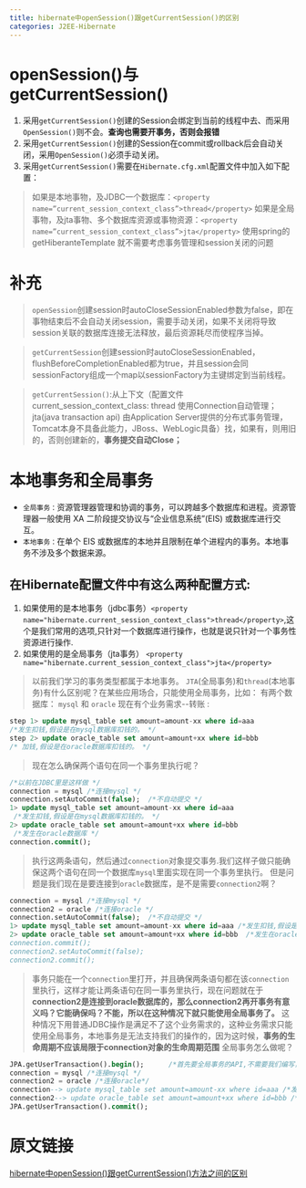 ```yaml
---
title: hibernate中openSession()跟getCurrentSession()的区别
categories: J2EE-Hibernate
---
```


# openSession()与getCurrentSession()
1. 采用`getCurrentSession()`创建的Session会绑定到当前的线程中去、而采用`OpenSession()`则不会。**查询也需要开事务，否则会报错**
2. 采用`getCurrentSession()`创建的Session在commit或rollback后会自动关闭，采用`OpenSession()`必须手动关闭。
3. 采用`getCurrentSession()`需要在`Hibernate.cfg.xml`配置文件中加入如下配置：

> 如果是本地事物，及JDBC一个数据库：`<property name=”current_session_context_class”>thread</property>`
> 如果是全局事物，及jta事物、多个数据库资源或事物资源：`<property name=”current_session_context_class”>jta</property>`
> 使用spring的getHiberanteTemplate 就不需要考虑事务管理和session关闭的问题

# 补充
> `openSession`创建session时autoCloseSessionEnabled参数为false，即在事物结束后不会自动关闭session，需要手动关闭，如果不关闭将导致session关联的数据库连接无法释放，最后资源耗尽而使程序当掉。              

> `getCurrentSession`创建session时autoCloseSessionEnabled，flushBeforeCompletionEnabled都为true，并且session会同sessionFactory组成一个map以sessionFactory为主键绑定到当前线程。

> `getCurrentSession()`:从上下文（配置文件current_session_context_class: thread 使用Connection自动管理；jta(java transaction api) 由Application Server提供的分布式事务管理，Tomcat本身不具备此能力，JBoss、WebLogic具备）找，如果有，则用旧的，否则创建新的，**事务提交自动Close；**

# 本地事务和全局事务
- `全局事务：`资源管理器管理和协调的事务，可以跨越多个数据库和进程。资源管理器一般使用 XA 二阶段提交协议与“企业信息系统”(EIS) 或数据库进行交互。 
- `本地事务：`在单个 EIS 或数据库的本地并且限制在单个进程内的事务。本地事务不涉及多个数据来源。

## 在Hibernate配置文件中有这么两种配置方式:
1. 如果使用的是本地事务（jdbc事务）`<property name="hibernate.current_session_context_class">thread</property>`,这个是我们常用的选项,只针对一个数据库进行操作，也就是说只针对一个事务性资源进行操作.
2. 如果使用的是全局事务（jta事务）
`<property name="hibernate.current_session_context_class">jta</property>`
>  以前我们学习的事务类型都属于本地事务。 `JTA`(全局事务)和`thread`(本地事务)有什么区别呢？在某些应用场合，只能使用全局事务，比如： 有两个数据库：
> `mysql` 和 `oracle`  现在有个业务需求--转账 :
``` sql
step 1> update mysql_table set amount=amount-xx where id=aaa 
/*发生扣钱,假设是在mysql数据库扣钱的。 */
step 2> update oracle_table set amount=amount+xx where id=bbb
/* 加钱,假设是在oracle数据库扣钱的。 */
```
> 现在怎么确保两个语句在同一个事务里执行呢？ 
``` sql
/*以前在JDBC里是这样做 */
connection = mysql /*连接mysql */
connection.setAutoCommit(false);  /*不自动提交 */
1> update mysql_table set amount=amount-xx where id=aaa
 /*发生扣钱,假设是在mysql数据库扣钱的。 */
2> update oracle_table set amount=amount+xx where id=bbb 
 /*发生在oracle数据库 */
connection.commit(); 
```
> 执行这两条语句，然后通过`connection`对象提交事务.我们这样子做只能确保这两个语句在同一个数据库`mysql`里面实现在同一个事务里执行。 但是问题是我们现在是要连接到`oracle`数据库，是不是需要`connection2`啊？

``` sql
connection = mysql /*连接mysql */
connection2 = oracle /*连接oracle */
connection.setAutoCommit(false);  /*不自动提交 */
1> update mysql_table set amount=amount-xx where id=aaa /*发生扣钱,假设是在mysql数据库扣钱的。 */
2> update oracle_table set amount=amount+xx where id=bbb  /*发生在oracle数据库 /*
connection.commit(); 
connection2.setAutoCommit(false); 
connection2.commit();
```

> 事务只能在一个`connection`里打开，并且确保两条语句都在该`connection`里执行，这样才能让两条语句在同一事务里执行，现在问题就在于**connection2是连接到oracle数据库的，那么connection2再开事务有意义吗？它能确保吗？不能，所以在这种情况下就只能使用全局事务了。** 
这种情况下用普通JDBC操作是满足不了这个业务需求的，这种业务需求只能使用全局事务，本地事务是无法支持我们的操作的，因为这时候，**事务的生命周期不应该局限于connection对象的生命周期范围**
> 全局事务怎么做呢？ 

``` sql
JPA.getUserTransaction().begin();      /*首先要全局事务的API,不需要我们编写，通常容器已经提供给我们了，我们只需要begin一下 */
connection = mysql /*连接mysql */
connection2 = oracle /*连接oracle*/
connection--> update mysql_table set amount=amount-xx where id=aaa /*发生扣钱,假设是在mysql数据库扣钱的。 */
connection2--> update oracle_table set amount=amount+xx where id=bbb /*发生在oracle数据库 */
JPA.getUserTransaction().commit(); 
```

# 原文链接
[hibernate中openSession()跟getCurrentSession()方法之间的区别 ](http://www.cnblogs.com/Ant-soldier/p/5051478.html)
